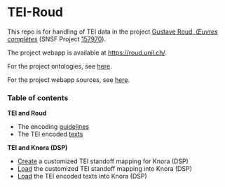# TEI-Roud

This repo is for handling of TEI data in the project [Gustave Roud, *Œuvres complètes*](https://www.unil.ch/clsr/home/menuinst/projets-de-recherche/gustave-roud-oeuvres-completes.html) (SNSF Project [157970](http://p3.snf.ch/Project-157970)).

The project webapp is available at https://roud.unil.ch/.

For the project ontologies, see [here](https://github.com/LaDHUL/oeuvres-roud).

For the project webapp sources, see [here](https://github.com/gustaveroudproject/roud-oeuvres-app). 


### Table of contents

**TEI and Roud**
- The encoding [guidelines](./TEI-encodingGuidelines)
- The TEI encoded [texts](./TEI-texts)

**TEI and Knora (DSP)**
- [Create](./createStandoffMapping) a customized TEI standoff mapping for Knora (DSP)
- [Load](./loadStandoffMapping) the customized TEI standoff mapping into Knora (DSP)
- [Load](./loadTexts) the TEI encoded texts into Knora (DSP)

